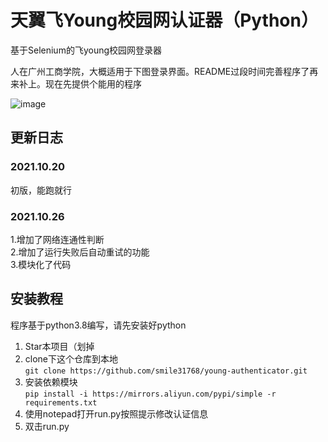 # 天翼飞Young校园网认证器（Python）
基于Selenium的飞young校园网登录器

人在广州工商学院，大概适用于下图登录界面。README过段时间完善程序了再来补上。现在先提供个能用的程序

![image](https://user-images.githubusercontent.com/60568280/138116103-2bdfcc72-b6e6-4206-8a1d-7e83e1689bd4.png)

## 更新日志
### 2021.10.20
初版，能跑就行
### 2021.10.26
1.增加了网络连通性判断<br>
2.增加了运行失败后自动重试的功能<br>
3.模块化了代码<br>
## 安装教程
程序基于python3.8编写，请先安装好python

1. Star本项目（划掉<br>
2. clone下这个仓库到本地<br>
```git clone https://github.com/smile31768/young-authenticator.git ```<br>
3. 安装依赖模块<br>
```pip install -i https://mirrors.aliyun.com/pypi/simple -r requirements.txt```<br>
4. 使用notepad打开run.py按照提示修改认证信息<br>
5. 双击run.py
